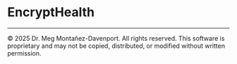 # EncryptHealth

---
© 2025 Dr. Meg Montañez-Davenport. All rights reserved.
This software is proprietary and may not be copied, distributed, or modified without written permission.
